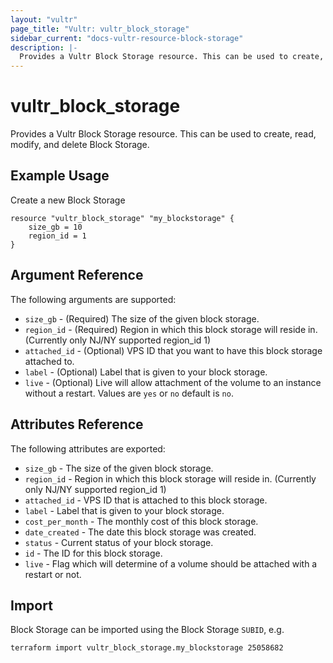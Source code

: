 ```yaml
---
layout: "vultr"
page_title: "Vultr: vultr_block_storage"
sidebar_current: "docs-vultr-resource-block-storage"
description: |-
  Provides a Vultr Block Storage resource. This can be used to create, read, modify, and delete Block Storage.
---
```


# vultr_block_storage

Provides a Vultr Block Storage resource. This can be used to create, read, modify, and delete Block Storage.

## Example Usage

Create a new Block Storage

```hcl
resource "vultr_block_storage" "my_blockstorage" {
	size_gb = 10
	region_id = 1
}
```

## Argument Reference

The following arguments are supported:

* `size_gb` - (Required) The size of the given block storage.
* `region_id` - (Required) Region in which this block storage will reside in. (Currently only NJ/NY supported region_id 1)
* `attached_id` - (Optional) VPS ID that you want to have this block storage attached to.
* `label` - (Optional) Label that is given to your block storage.
* `live` - (Optional) Live will allow attachment of the volume to an instance without a restart. Values are `yes` or `no` default is `no`.



## Attributes Reference

The following attributes are exported:

* `size_gb` - The size of the given block storage.
* `region_id` - Region in which this block storage will reside in. (Currently only NJ/NY supported region_id 1)
* `attached_id` - VPS ID that is attached to this block storage.
* `label` - Label that is given to your block storage.
* `cost_per_month` - The monthly cost of this block storage.
* `date_created` - The date this block storage was created.
* `status` - Current status of your block storage.
* `id` - The ID for this block storage.
* `live` - Flag which will determine of a volume should be attached with a restart or not.

## Import

Block Storage can be imported using the Block Storage `SUBID`, e.g.

```
terraform import vultr_block_storage.my_blockstorage 25058682
```